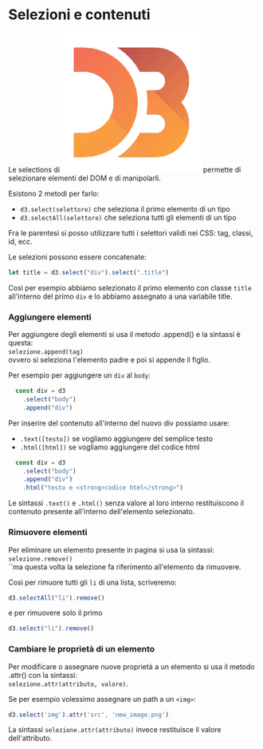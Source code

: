 # Selezioni e contenuti

Le selections di <img src="../../.gitbook/assets/1562726.png" alt="" data-size="line"> permette di selezionare elementi del DOM e di manipolarli.

Esistono 2 metodi per farlo:

* `d3.select(selettore)` che seleziona il primo elemento di un tipo
* `d3.selectAll(selettore)` che seleziona tutti gli elementi di un tipo

Fra le parentesi si posso utilizzare tutti i selettori validi nei CSS: tag, classi, id, ecc.

Le selezioni possono essere concatenate:

```javascript
let title = d3.select("div").select(".title")
```

Così per esempio abbiamo selezionato il primo elemento con classe `title` all'interno del primo `div` e lo abbiamo assegnato a una variabile title.

### Aggiungere elementi

Per aggiungere degli elementi si usa il metodo .append() e la sintassi è questa:\
`selezione.append(tag)`\
ovvero si seleziona l'elemento padre e poi si appende il figlio.

Per esempio per aggiungere un `div` al `body`:

```javascript
  const div = d3
    .select("body")
    .append("div")
```

Per inserire del contenuto all'interno del nuovo div possiamo usare:

* `.text([testo])` se vogliamo aggiungere del semplice testo
* `.html([html])` se vogliamo aggiungere del codice html

```javascript
  const div = d3
    .select("body")
    .append("div")
    .html("testo e <strong>codice html</strong>")
```

Le sintassi `.text()` e `.html()` senza valore al loro interno restituiscono il contenuto presente all'interno dell'elemento selezionato.

### Rimuovere elementi

Per eliminare un elemento presente in pagina si usa la sintassi:\
`selezione.remove()`\
``ma questa volta la selezione fa riferimento all'elemento da rimuovere.

Così per rimuore tutti gli `li` di una lista, scriveremo:

```javascript
d3.selectAll("li").remove()
```

e per rimuovere solo il primo

```javascript
d3.select("li").remove()
```

### Cambiare le proprietà di un elemento

Per modificare o assegnare nuove proprietà a un elemento si usa il metodo .attr() con la sintassi:\
`selezione.attr(attributo, valore)`.

Se per esempio volessimo assegnare un path a un `<img>`:

```javascript
d3.select('img').attr('src', 'new_image.png')
```

La sintassi `selezione.attr(attributo)` invece restituisce il valore dell'attributo.

